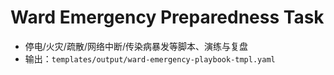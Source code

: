 # Ward Emergency Preparedness Task

- 停电/火灾/疏散/网络中断/传染病暴发等脚本、演练与复盘
- 输出：`templates/output/ward-emergency-playbook-tmpl.yaml`
